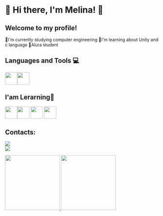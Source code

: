 # 🌸 Hi there, I'm Melina! 🌸
## Welcome to my profile!

🔹I'm currently studying computer engineering 
🔹I'm learning about Unity and c language
🔹Alura student

## Languages and Tools 💻


<img loading="lazy" src="https://cdn.jsdelivr.net/gh/devicons/devicon@latest/icons/unity/unity-original.svg" width="40" heigth="40"/><img loading="lazy" src="https://cdn.jsdelivr.net/gh/devicons/devicon@latest/icons/visualstudio/visualstudio-original.svg" width="40" heigth="40" />


## I'am Lerarning📝


<img loading="lazy" src="https://cdn.jsdelivr.net/gh/devicons/devicon@latest/icons/lua/lua-original.svg" width="40" heigth="40"/><img loading="lazy" src="https://cdn.jsdelivr.net/gh/devicons/devicon@latest/icons/c/c-original.svg" width="40" heigth="40" />
 <img loading="lazy" src="https://cdn.jsdelivr.net/gh/devicons/devicon@latest/icons/csharp/csharp-original.svg" width="40" heigth="40"/>
            <img loading="lazy" src="https://cdn.jsdelivr.net/gh/devicons/devicon@latest/icons/javascript/javascript-original.svg" width="40" heigth="40"/>

## Contacts:

<a href="https://www.linkedin.com/in/melina-silva-11baa42a2/" target="_blank"><img loading="lazy" src="https://img.shields.io/badge/-LinkedIn-%230077B5?style=for-the-badge&logo=linkedin&logoColor=white" target="_blank">           
</a><a href = "https://mail.google.com/mail/u/0/#inbox"><img loading="lazy" src="https://img.shields.io/badge/Gmail-D14836?style=for-the-badge&logo=gmail&logoColor=white" target="_blank"></a>

<div>
<a href="https://github.com/melina del nero">
<img loading="lazy" height="180em" src="https://github-readme-stats.vercel.app/api/top-langs/?melina del nero&layout=compact&langs_count=7&theme=dracula"/>
<img loading="lazy" height="180em" src="https://github-readme-stats.vercel.app/api?melina del nero&show_icons=true&theme=dracula&include_all_commits=true&count_private=true"/>
</div>


          
 
                   
          
